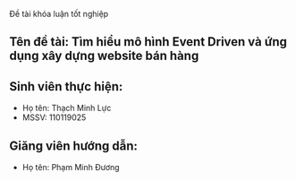 Đề tài khóa luận tốt nghiệp

## Tên đề tài: Tìm hiểu mô hình Event Driven và ứng dụng xây dựng website bán hàng

## Sinh viên thực hiện: 
  - Họ tên: Thạch Minh Lực
  - MSSV: 110119025
## Giăng viên hướng dẫn:
  - Họ tên: Phạm Minh Đương
 

  
  
